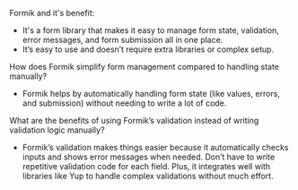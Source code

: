 Formik and it's benefit:
- It's a form library that makes it easy to manage form state, validation, error messages, and form submission all in one place.
- It’s easy to use and doesn’t require extra libraries or complex setup.

How does Formik simplify form management compared to handling state manually?
- Formik helps by automatically handling form state (like values, errors, and submission) without needing to write a lot of code. 


What are the benefits of using Formik’s validation instead of writing validation logic manually?
- Formik’s validation makes things easier because it automatically checks inputs and shows error messages when needed. Don’t have to write repetitive validation code for each field. Plus, it integrates well with libraries like Yup to handle complex validations without much effort.